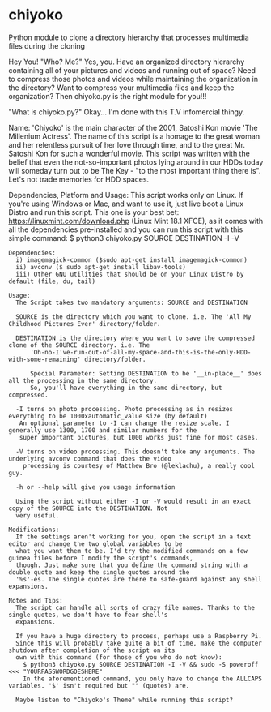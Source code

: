 # chiyoko
Python module to clone a directory hierarchy that processes multimedia files during the cloning

Hey You!
"Who? Me?"
Yes, you. Have an organized directory hierarchy containing all of your pictures and videos and running out of space?
Need to compress those photos and videos while maintaining the organization in the directory? Want to compress your
multimedia files and keep the organization? Then chiyoko.py is the right module for you!!!

"What is chiyoko.py?"
Okay... I'm done with this T.V infomercial thingy.

Name:
    'Chiyoko' is the main character of the 2001, Satoshi Kon movie 'The Millenium Actress'. The name of this script
    is a homage to the great woman and her relentless pursuit of her love through time, and to the great Mr. Satoshi
    Kon for such a wonderful movie.
    This script was written with the belief that even the not-so-important photos lying around in our HDDs today will
    someday turn out to be The Key - "to the most important thing there is". Let's not trade memories for HDD spaces.
    
Dependencies, Platform and Usage:
    This script works only on Linux. If you're using Windows or Mac, and want to use it, just live boot a Linux Distro
    and run this script. This one is your best bet: https://linuxmint.com/download.php (Linux Mint 18.1 XFCE), as it
    comes with all the dependencies pre-installed and you can run this script with this simple command:
             $ python3 chiyoko.py SOURCE DESTINATION -I -V
    
    Dependencies:
      i) imagemagick-common ($sudo apt-get install imagemagick-common)
      ii) avconv ($ sudo apt-get install libav-tools)
      iii) Other GNU utilities that should be on your Linux Distro by default (file, du, tail)
    
    Usage:
      The Script takes two mandatory arguments: SOURCE and DESTINATION
      
      SOURCE is the directory which you want to clone. i.e. The 'All My Childhood Pictures Ever' directory/folder.
      
      DESTINATION is the directory where you want to save the compressed clone of the SOURCE directory. i.e. The
          'Oh-no-I've-run-out-of-all-my-space-and-this-is-the-only-HDD-with-some-remaining' directory/folder.
          
          Special Parameter: Setting DESTINATION to be '__in-place__' does all the processing in the same directory.
          So, you'll have everything in the same directory, but compressed.
      
      -I turns on photo processing. Photo processing as in resizes everything to be 1000xautomatic_value size (by default)
       An optional parameter to -I can change the resize scale. I generally use 1300, 1700 and similar numbers for the
       super important pictures, but 1000 works just fine for most cases.
       
      -V turns on video processing. This doesn't take any arguments. The underlying avconv command that does the video
        processing is courtesy of Matthew Bro (@leklachu), a really cool guy.
        
      -h or --help will give you usage information
      
      Using the script without either -I or -V would result in an exact copy of the SOURCE into the DESTINATION. Not
      very useful.
      
    Modifications:
      If the settings aren't working for you, open the script in a text editor and change the two global variables to be
      what you want them to be. I'd try the modified commands on a few guinea files before I modify the script's commands,
      though. Just make sure that you define the command string with a double quote and keep the single quotes around the
      '%s'-es. The single quotes are there to safe-guard against any shell expansions.
      
    Notes and Tips:
      The script can handle all sorts of crazy file names. Thanks to the single quotes, we don't have to fear shell's
      expansions.
      
      If you have a huge directory to process, perhaps use a Raspberry Pi.
      Since this will probably take quite a bit of time, make the computer shutdown after completion of the script on its
      own with this command (for those of you who do not know):
        $ python3 chiyoko.py SOURCE DESTINATION -I -V && sudo -S poweroff <<< "YOURPASSWORDGOESHERE"
        In the aforementioned command, you only have to change the ALLCAPS variables. '$' isn't required but "" (quotes) are.
      
      Maybe listen to "Chiyoko's Theme" while running this script?      
